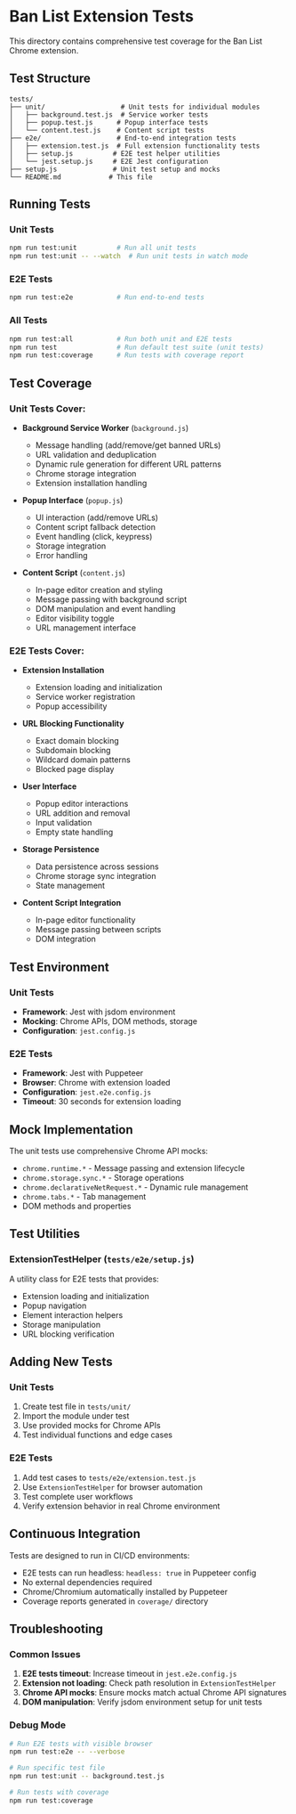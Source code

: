 # Ban List Extension Tests

This directory contains comprehensive test coverage for the Ban List Chrome extension.

## Test Structure

```
tests/
├── unit/                   # Unit tests for individual modules
│   ├── background.test.js  # Service worker tests
│   ├── popup.test.js      # Popup interface tests
│   └── content.test.js    # Content script tests
├── e2e/                   # End-to-end integration tests
│   ├── extension.test.js  # Full extension functionality tests
│   ├── setup.js          # E2E test helper utilities
│   └── jest.setup.js     # E2E Jest configuration
├── setup.js              # Unit test setup and mocks
└── README.md            # This file
```

## Running Tests

### Unit Tests
```bash
npm run test:unit          # Run all unit tests
npm run test:unit -- --watch  # Run unit tests in watch mode
```

### E2E Tests
```bash
npm run test:e2e           # Run end-to-end tests
```

### All Tests
```bash
npm run test:all           # Run both unit and E2E tests
npm run test               # Run default test suite (unit tests)
npm run test:coverage      # Run tests with coverage report
```

## Test Coverage

### Unit Tests Cover:
- **Background Service Worker** (`background.js`)
  - Message handling (add/remove/get banned URLs)
  - URL validation and deduplication
  - Dynamic rule generation for different URL patterns
  - Chrome storage integration
  - Extension installation handling

- **Popup Interface** (`popup.js`)
  - UI interaction (add/remove URLs)
  - Content script fallback detection
  - Event handling (click, keypress)
  - Storage integration
  - Error handling

- **Content Script** (`content.js`)
  - In-page editor creation and styling
  - Message passing with background script
  - DOM manipulation and event handling
  - Editor visibility toggle
  - URL management interface

### E2E Tests Cover:
- **Extension Installation**
  - Extension loading and initialization
  - Service worker registration
  - Popup accessibility

- **URL Blocking Functionality**
  - Exact domain blocking
  - Subdomain blocking
  - Wildcard domain patterns
  - Blocked page display

- **User Interface**
  - Popup editor interactions
  - URL addition and removal
  - Input validation
  - Empty state handling

- **Storage Persistence**
  - Data persistence across sessions
  - Chrome storage sync integration
  - State management

- **Content Script Integration**
  - In-page editor functionality
  - Message passing between scripts
  - DOM integration

## Test Environment

### Unit Tests
- **Framework**: Jest with jsdom environment
- **Mocking**: Chrome APIs, DOM methods, storage
- **Configuration**: `jest.config.js`

### E2E Tests
- **Framework**: Jest with Puppeteer
- **Browser**: Chrome with extension loaded
- **Configuration**: `jest.e2e.config.js`
- **Timeout**: 30 seconds for extension loading

## Mock Implementation

The unit tests use comprehensive Chrome API mocks:
- `chrome.runtime.*` - Message passing and extension lifecycle
- `chrome.storage.sync.*` - Storage operations
- `chrome.declarativeNetRequest.*` - Dynamic rule management
- `chrome.tabs.*` - Tab management
- DOM methods and properties

## Test Utilities

### ExtensionTestHelper (`tests/e2e/setup.js`)
A utility class for E2E tests that provides:
- Extension loading and initialization
- Popup navigation
- Element interaction helpers
- Storage manipulation
- URL blocking verification

## Adding New Tests

### Unit Tests
1. Create test file in `tests/unit/`
2. Import the module under test
3. Use provided mocks for Chrome APIs
4. Test individual functions and edge cases

### E2E Tests
1. Add test cases to `tests/e2e/extension.test.js`
2. Use `ExtensionTestHelper` for browser automation
3. Test complete user workflows
4. Verify extension behavior in real Chrome environment

## Continuous Integration

Tests are designed to run in CI/CD environments:
- E2E tests can run headless: `headless: true` in Puppeteer config
- No external dependencies required
- Chrome/Chromium automatically installed by Puppeteer
- Coverage reports generated in `coverage/` directory

## Troubleshooting

### Common Issues
1. **E2E tests timeout**: Increase timeout in `jest.e2e.config.js`
2. **Extension not loading**: Check path resolution in `ExtensionTestHelper`
3. **Chrome API mocks**: Ensure mocks match actual Chrome API signatures
4. **DOM manipulation**: Verify jsdom environment setup for unit tests

### Debug Mode
```bash
# Run E2E tests with visible browser
npm run test:e2e -- --verbose

# Run specific test file
npm run test:unit -- background.test.js

# Run tests with coverage
npm run test:coverage
```